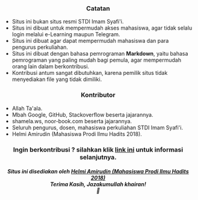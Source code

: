 


<h3 align="center">Catatan</h3>

- Situs ini bukan situs resmi STDI Imam Syafi'i.
- Situs ini dibuat untuk mempermudah akses mahasiswa, agar tidak selalu login melalui e-Learning maupun Telegram.
- Situs ini dibuat agar dapat mempermudah mahasiswa dan para pengurus perkuliahan.
- Situs ini dibuat dengan bahasa pemrograman **Markdown**, yaitu bahasa pemrograman yang paling mudah bagi pemula, agar mempermudah orang lain dalam berkontribusi.
- Kontribusi antum sangat dibutuhkan, karena pemilik situs tidak menyediakan file yang tidak dimiliki.


<h3 align="center">Kontributor</h3>

- Allah Ta'ala.
- Mbah Google, GitHub, Stackoverflow beserta jajarannya.
- shamela.ws, noor-book.com beserta jajarannya.
- Seluruh pengurus, dosen, mahasiswa perkuliahan STDI Imam Syafi'i.
- Helmi Amirudin (Mahasiswa Prodi Ilmu Hadits 2018).

<h3 align="center">Ingin berkontribusi ? silahkan klik <a href="https://github.com/helmiau/stdiis/wiki/Wiki-Kumpulan-Materi-Perkuliahan-STDI-Imam-Syafi'i-Jember">link ini</a> untuk informasi selanjutnya.</h3>


<h5 align="center">Situs ini disediakan oleh <a href="http://www.helmiau.com">Helmi Amirudin (Mahasiswa Prodi Ilmu Hadits 2018)</a><br>Terima Kasih, Jazakumullah khairan!<br>🤝</h5>
